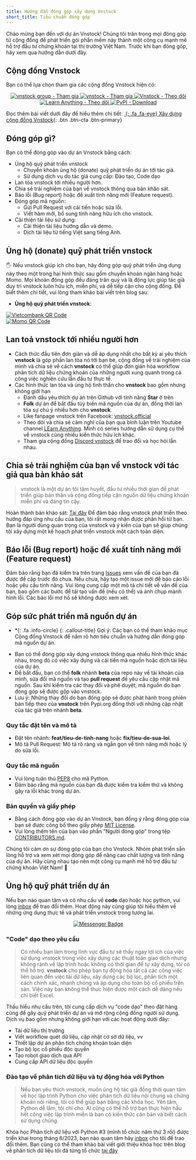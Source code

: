 ```yaml
---
title: Hướng dẫn đóng góp xây dựng Vnstock
short_title: Tiêu chuẩn đóng góp
---
```


Chào mừng bạn đến với dự án Vnstock! Chúng tôi trân trọng mọi đóng góp từ cộng đồng để phát triển gói phần mềm này thành một công cụ mạnh mẽ hỗ trợ đầu tư chứng khoán tại thị trường Việt Nam. Trước khi bạn đóng góp, hãy xem qua hướng dẫn dưới đây.

## Cộng đồng Vnstock

Bạn có thể lựa chọn tham gia các cộng đồng Vnstock hiện có:

<div id="badges" align="center">
  <a href="https://www.facebook.com/groups/vnstock">
    <img src="https://img.shields.io/badge/vnstock_group-Tham_gia-0866FF?style=for-the-badge&logo=facebook" alt="vnstock group - Tham gia"/>
  </a>
  <a href="https://discord.gg/ruugCSWVCJ">
    <img src="https://img.shields.io/badge/vnstock-Tham_gia-5865F2?style=for-the-badge&logo=Discord" alt="vnstock - Tham gia"/>
  </a>
  <a href="https://www.facebook.com/vnstock.official">
    <img src="https://img.shields.io/badge/Vnstock-Theo_dõi-0866FF?style=for-the-badge&logo=facebook" alt="Vnstock - Theo dõi"/>
  </a>
  <a href="https://www.youtube.com/@learn_anything_az?sub_confirmation=1">
    <img src="https://img.shields.io/badge/Learn_Anything-Theo_dõi-FF0000?style=for-the-badge&logo=youtube" alt="Learn Anything - Theo dõi"/>
  </a>
  <a href="https://pypi.org/project/vnstock/">
    <img src="https://img.shields.io/badge/PyPI-Download-006DAD?style=for-the-badge&logo=pypi" alt="PyPI - Download"/>
  </a>
</div>


  <!-- [![vnstock group - Tham gia](https://img.shields.io/badge/vnstock_group-Tham_gia-0866FF?style=for-the-badge&logo=facebook)](https://www.facebook.com/groups/vnstock)

  [![vnstock - Tham gia](https://img.shields.io/badge/vnstock-Tham_gia-5865F2?style=for-the-badge&logo=Discord)](https://discord.gg/ruugCSWVCJ)

  [![Vnstock - Theo dõi](https://img.shields.io/badge/Vnstock-Theo_dõi-0866FF?style=for-the-badge&logo=facebook)](https://www.facebook.com/vnstock.official)

  [![Learn Anything - Theo dõi](https://img.shields.io/badge/Learn_Anything-Theo_dõi-FF0000?style=for-the-badge&logo=youtube)](https://www.youtube.com/@learn_anything_az?sub_confirmation=1)

  [![PyPI - Download](https://img.shields.io/badge/PyPI-Download-006DAD?style=for-the-badge&logo=pypi)](https://pypi.org/project/vnstock/) -->


Đọc thêm bài viết dưới đây để hiểu thêm chi tiết:
[*&nbsp;*{: .fa .fa-eye} Xây dựng cộng đồng Vnstock](https://thinhvu.com/2023/04/15/xay-dung-cong-dong-vnstock-vung-manh?utm_source=vnstock-docs&utm_medium=resource){: .btn .btn-cta .btn-primary}

## Đóng góp gì?
Bạn có thể đóng góp vào dự án Vnstock bằng cách:
- Ủng hộ quỹ phát triển vnstock
    - Chuyển khoản ủng hộ (donate) quỹ phát triển dự án tới tác giả.
    - Sử dụng dịch vụ do tác giả cung cấp: Đào tạo, Code dạo
- Lan tỏa vnstock tới nhiều người hơn.
- Chia sẻ trải nghiệm của bạn về vnstock thông qua bản khảo sát.
- Báo lỗi (Bug report) hoặc đề xuất tính năng mới (Feature request).
- Đóng góp mã nguồn:
    - Gửi Pull Request với cải tiến hoặc sửa lỗi.
    - Viết hàm mới, bổ sung tính năng hữu ích cho vnstock.
- Cải thiện tài liệu sử dụng:
    - Cải thiện tài liệu hướng dẫn và demo.
    - Dịch tài liệu từ tiếng Việt sang tiếng Anh.

## Ủng hộ (donate) quỹ phát triển vnstock

🖐 Nếu vnstock giúp ích cho bạn, hãy đóng góp quỹ phát triển ứng dụng này theo một trong hai hình thức sau gồm chuyển khoản ngân hàng hoặc Momo. Mọi khoản đóng góp đều đáng trân quý và là động lực giúp tác giả duy trì vnstock luôn hữu ích, miễn phí, và dễ tiếp cận cho cộng đồng. Để biết thêm chi tiết, vui lòng tham khảo bài viết trên blog sau: 

- **Ủng hộ quỹ phát triển vnstock**: 

<div class="row">
  <div class="col-md-6 col-sm-6 col-xs-12">
   <a href="assets/images/vcb-qr-thinhvu.jpg?raw=true" data-title="Vietcombank QR" data-toggle="lightbox"><img class="img-responsive" src="assets/images/vcb-qr-thinhvu.jpg?raw=true" alt="Vietcombank QR Code" /></a>
   <a class="mask" href="assets/images/vcb-qr-thinhvu.jpg?raw=true" data-title="Mã QR Vietcombank" data-toggle="lightbox"><i class="icon fa fa-search-plus"></i></a>
  </div>

  <div class="col-md-6 col-sm-6 col-xs-12">
   <a href="assets/images/momo-qr-thinhvu.jpeg?raw=true" data-title="Momo QR" data-toggle="lightbox"><img class="img-responsive" src="assets/images/momo-qr-thinhvu.jpeg?raw=true" alt="Momo QR Code" /></a>
   <a class="mask" href="assets/images/momo-qr-thinhvu.jpeg?raw=true" data-title="Mã QR Momo" data-toggle="lightbox"><i class="icon fa fa-search-plus"></i></a>
  </div>
 </div>

## Lan toả vnstock tới nhiều người hơn
- Cách thức đầu tiên đơn giản và dễ áp dụng nhất cho bất kỳ ai yêu thích **vnstock** là góp phần lan tỏa nó tới bạn bè, cộng đồng về trải nghiệm của mình và chia sẻ về cách **vnstock** có thể giúp đơn giản hóa workflow phân tích dữ liệu chứng khoán của những người xung quanh trong cả công việc nghiên cứu lẫn đầu tư thực tế.
- Các hình thức lan tỏa và ủng hộ tinh thần cho **vnstock** bao gồm nhưng không giới hạn
  - Đánh dấu yêu thích dự án trên Github với tính năng **Star** ở trên
  - **Folk** dự án để bắt đầu tùy biến mã nguồn của dự án, đồng thời lan tỏa sự chú ý nhiều hơn cho **vnstock**.
  - Like fanpage vnstock trên Facebook: [vnstock.official](https://www.facebook.com/vnstock.official)
  - Theo dõi và chia sẻ cảm nghĩ của bạn qua bình luận trên Youtube channel [LEarn Anything](https://www.youtube.com/@learn_anything_az). Mình có series hướng dẫn sử dụng cụ thể về vnstock cùng nhiều kiến thức hữu ích khác.
  - Tham gia cộng đồng [Discord vnstock](https://discord.gg/qJvxJcChJ3) để trao đổi và học hỏi lẫn nhau. 

## Chia sẻ trải nghiệm của bạn về **vnstock** với tác giả qua bản khảo sát

>vnstock là một dự án tôi tâm huyết, đầu tư nhiều thời gian để phát triển giúp bản thân và cộng đồng tiếp cận nguồn dữ liệu chứng khoán miễn phí và đáng tin cậy.

Hoàn thành bản khảo sát: [Tại đây](https://forms.gle/zaJnbgUCjjL1GoTF6)
Để đảm bảo rằng vnstock phát triển theo hướng đáp ứng nhu cầu của bạn, tôi rất mong nhận được phản hồi từ bạn. Bạn là người dùng quan trọng của vnstock và ý kiến của bạn sẽ giúp chúng tôi xây dựng một kế hoạch phát triển vnstock một cách toàn diện.

## Báo lỗi (Bug report) hoặc đề xuất tính năng mới (Feature request)
Đảm bảo rằng bạn đã kiểm tra trên trang [Issues](https://github.com/thinh-vu/vnstock/issues) xem vấn đề của bạn đã được đề cập trước đó chưa. Nếu chưa, hãy tạo một issue mới để báo cáo lỗi hoặc yêu cầu tính năng. Vui lòng cung cấp một mô tả chi tiết về vấn đề của bạn, bao gồm các bước để tái tạo vấn đề (nếu có thể) và ảnh chụp mành hình lỗi. Các báo lỗi mơ hồ sẽ không được xem xét.

## Góp sức phát triển mã nguồn dự án

* *{: .fa .info-circle}
{: .callout-title} Gợi ý: Các bạn có thể tham khảo mục Cộng đồng Vnstock để nắm rõ hơn tiêu chuẩn và hướng dẫn đóng góp mã nguồn dự án.

- Bạn có thể đóng góp xây dựng vnstock thông qua nhiều hình thức khác nhau, trong đó có việc xây dựng và cải tiến mã nguồn hoặc dịch tài liệu của dự án. 
- Để bắt đầu, bạn có thể **folk** nhánh **beta** của repo này về tài khoản của mình, sửa đổi mã nguồn và tạo **pull request** để yêu cầu cập nhật mã nguồn. Sau khi kiểm tra các thay đổi và phê duyệt, mã nguồn do bạn đóng góp sẽ được gộp vào vnstock.
- Lưu ý: Những thay đổi do bạn đóng góp sẽ được phát hành trong phiên bản tiếp theo của **vnstock** trên Pypi.org đồng thời với những cập nhật của tác giả trên nhánh **beta**.

### Quy tắc đặt tên và mô tả
- Đặt tên nhánh: **feat/tieu-de-tinh-nang** hoặc **fix/tieu-de-sua-loi**.
- Mô tả Pull Request: Mô tả rõ ràng và ngắn gọn về tính năng mới hoặc lý do sửa lỗi.

### Quy tắc mã nguồn
- Vui lòng tuân thủ [PEP8](https://www.python.org/dev/peps/pep-0008/) cho mã Python.
- Đảm bảo rằng mã nguồn của bạn đã được kiểm tra kiểm thử và không gây ra lỗi khác trong dự án.

### Bản quyền và giấy phép
- Bằng cách đóng góp vào dự án Vnstock, bạn đồng ý rằng đóng góp của bạn sẽ được công bố theo giấy phép [MIT License](https://github.com/thinh-vu/vnstock/blob/beta/LICENSE).
- Vui lòng thêm tên của bạn vào phần "Người đóng góp" trong tệp [CONTRIBUTORS.md](https://github.com/thinh-vu/vnstock/blob/beta/CONTRIBUTORS.md).

Chúng tôi cảm ơn sự đóng góp của bạn cho Vnstock. Nhóm phát triển sẵn lòng hỗ trợ và xem xét mọi đóng góp để nâng cao chất lượng và tính năng của dự án. Hãy cùng nhau tạo nên một công cụ mạnh mẽ hỗ trợ đầu tư chứng khoán Việt Nam! 🚀

## Ủng hộ quỹ phát triển dự án

Nếu bạn nào quan tâm và có nhu cầu về **code** dạo hoặc học python, vui lòng [inbox](https://www.messenger.com/t/mr.thinh.ueh) để trao đổi thêm. Hoạt động này cũng giúp tôi hiểu thêm về những ứng dụng thực tế và phát triển vnstock trong tương lai.

<div id="badges" align="center">
  <a href="https://www.messenger.com/t/mr.thinh.ueh">
    <img src="https://img.shields.io/badge/Messenger-00B2FF?style=for-the-badge&logo=messenger&logoColor=white" alt="Messenger Badge"/>
  </a>
</div>

### "Code" dạo theo yêu cầu

> Có nhiều bạn làm trong lĩnh vực đầu tư sẽ thấy ngay lợi ích của việc sử dụng vnstock trong việc xây dựng các thuật toán giao dịch nhưng không rành về lập trình hoặc không có thời gian để tự xây dựng, tôi có thể hỗ trợ. **vnstock** cho phép bạn tự động hóa tất cả các công việc liên quan đến việc tải dữ liệu, xây dựng các bộ lọc, phân tích một cách chính xác, nhanh chóng và áp dụng cho toàn bộ cổ phiếu trên sàn. Việc này bạn không thể thực hiện được một cách dễ dàng nếu chỉ biết Excel.

Thấu hiểu nhu cầu trên, tôi cung cấp dịch vụ "code dạo" theo đặt hàng cũng để gây quỹ phát triển dự án và mở rộng cộng đồng người sử dụng. Dịch vụ bao gồm nhưng không giới hạn với các hoạt động dưới đây:
- Tải dữ liệu thị trường
- Viết workflow quét dữ liệu, cập nhật cơ sở dữ liệu, vv
- Thiết lập dự án phân tích chứng khoán toàn diện
- Tạo bộ lọc cổ phiếu độc quyền
- Tạo robot giao dịch qua API
- Cung cấp API dữ liệu độc quyền

### Đào tạo về phân tích dữ liệu và tự động hóa với Python

> Nếu bạn yêu thích vnstock, muốn ủng hộ tác giả đồng thời quan tâm về học lập trình Python cho việc phân tích dữ liệu nói chung và chứng khoán nói riêng, tôi có thể giúp bạn bằng các khóa học. Yên tâm, Python dễ lắm, tôi chỉ cho. AI cũng có thể hỗ trợ bạn thực hiện hầu hết công việc lập trình miễn là bạn có kiến thức căn bản và biết cách sử dụng chúng.

Khóa học Phân tích dữ liệu với Python #3 (mình tổ chức năm thứ 3 rồi) được triển khai trong tháng 8/2023, bạn nào quan tâm hãy [inbox](https://www.messenger.com/t/mr.thinh.ueh) cho tôi để trao đổi thêm. Bạn cũng có thể tham khảo bài viết giới thiệu khóa học trên blog về phân tích dữ liệu tôi đã từng tổ chức [tại đây](https://thinhvu.com/2023/08/09/phan-tich-du-lieu-voi-python-for-data-analysis-3/)
